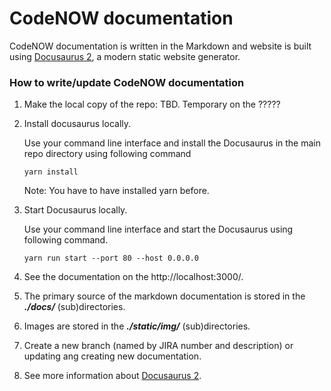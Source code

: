 # CodeNOW documentation 

CodeNOW documentation is written in the Markdown and website is built using [Docusaurus 2](https://v2.docusaurus.io/), a modern static website generator.

### How to  write/update CodeNOW documentation

1. Make the local copy of the repo: TBD. Temporary on the ?????

2. Install docusaurus locally.

    Use your command line interface and install the Docusaurus in the main repo directory using following command

    ```
    yarn install
    ```
    Note: You have to have installed yarn before. 

3. Start Docusaurus locally.

    Use your command line interface and start the Docusaurus using following command. 
      
    ```
    yarn run start --port 80 --host 0.0.0.0
    ```
4. See the documentation on the http://localhost:3000/.

5. The primary source of the markdown documentation is stored in the ***./docs/*** (sub)directories. 

6. Images are stored in the  ***./static/img/*** (sub)directories. 

7. Create a new branch (named by JIRA number and description) or updating ang creating new documentation.

8. See more information about [Docusaurus 2](https://v2.docusaurus.io/). 

